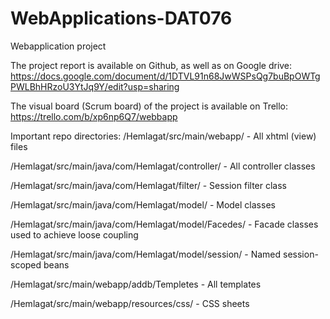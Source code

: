 # WebApplications-DAT076
Webapplication project

The project report is available on Github, as well as on Google drive:
https://docs.google.com/document/d/1DTVL91n68JwWSPsQg7buBpOWTgPWLBhHRzoU3YtJq9Y/edit?usp=sharing

The visual board (Scrum board) of the project is available on Trello:
https://trello.com/b/xp6np6Q7/webbapp

Important repo directories:
/Hemlagat/src/main/webapp/ - All xhtml (view) files

/Hemlagat/src/main/java/com/Hemlagat/controller/ - All controller classes

/Hemlagat/src/main/java/com/Hemlagat/filter/ - Session filter class

/Hemlagat/src/main/java/com/Hemlagat/model/ - Model classes

/Hemlagat/src/main/java/com/Hemlagat/model/Facedes/ - Facade classes used to achieve loose coupling

/Hemlagat/src/main/java/com/Hemlagat/model/session/ - Named session-scoped beans

/Hemlagat/src/main/webapp/addb/Templetes - All templates

/Hemlagat/src/main/webapp/resources/css/ - CSS sheets
